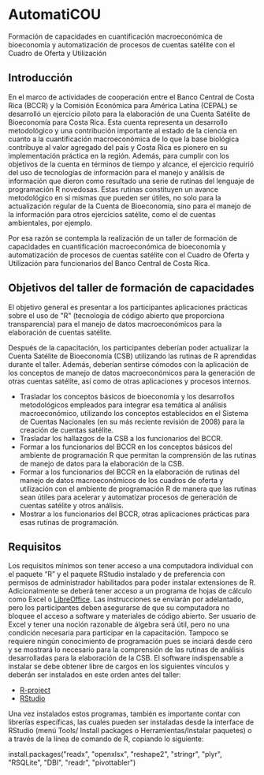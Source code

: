 # AutomatiCOU

Formación de capacidades en cuantificación macroeconómica de bioeconomía y automatización de procesos de cuentas satélite con el Cuadro de Oferta y Utilización

## Introducción

En el marco de actividades de cooperación entre el Banco Central de Costa Rica (BCCR) y la Comisión Económica para América Latina (CEPAL) se desarrolló un ejercicio piloto para la elaboración de una Cuenta Satélite de Bioeconomía para Costa Rica. Esta cuenta representa un desarrollo metodológico y una contribución importante al estado de la ciencia en cuanto a la cuantificación macroeconómica de lo que la base biológica contribuye al valor agregado del país y Costa Rica es pionero en su implementación práctica en la región. Además, para cumplir con los objetivos de la cuenta en términos de tiempo y alcance, el ejercicio requirió del uso de tecnologías de información para el manejo y análisis de información que dieron como resultado una serie de rutinas del lenguaje de programación R novedosas.  Estas rutinas constituyen un avance metodológico en sí mismas que pueden ser útiles, no solo para la actualización regular de la Cuenta de Bioeconomía, sino para el manejo de la información para otros ejercicios satélite, como el de cuentas ambientales, por ejemplo. 

Por esa razón se contempla la realización de un taller de formación de capacidades en cuantificación macroeconómica de bioeconomía y automatización de procesos de cuentas satélite con el Cuadro de Oferta y Utilización para funcionarios del Banco Central de Costa Rica.

## Objetivos del taller de formación de capacidades

El objetivo general es presentar a los participantes aplicaciones prácticas sobre el uso de "R" (tecnología de código abierto que proporciona transparencia) para el manejo de datos macroeconómicos para la elaboración de cuentas satélite.

Después de la capacitación, los participantes deberían poder actualizar la Cuenta Satélite de Bioeconomía (CSB) utilizando las rutinas de R aprendidas durante el taller. Además, deberían sentirse cómodos con la aplicación de los conceptos de manejo de datos macroeconómicos para la generación de otras cuentas satélite, así como de otras aplicaciones y procesos internos.

- Trasladar los conceptos básicos de bioeconomía y los desarrollos metodológicos empleados para integrar esa temática al análisis macroeconómico, utilizando los conceptos establecidos en el Sistema de Cuentas Nacionales (en su más reciente revisión de 2008) para la creación de cuentas satélite.
- Trasladar los hallazgos de la CSB a los funcionarios del BCCR.
- Formar a los funcionarios del BCCR en los conceptos básicos del ambiente de programación R que permitan la comprensión de las rutinas de manejo de datos para la elaboración de la CSB.
- Formar a los funcionarios del BCCR en la elaboración de rutinas del manejo de datos macroeconómicos de los cuadros de oferta y utilización con el ambiente de programación R de manera que las rutinas sean útiles para acelerar y automatizar procesos de generación de cuentas satélite y otros análisis.
- Mostrar a los funcionarios del BCCR, otras aplicaciones prácticas para esas rutinas de programación.

## Requisitos

Los requisitos mínimos son tener acceso a una computadora individual con el paquete “R” y el paquete RStudio instalado y de preferencia con permisos de administrador habilitados para poder instalar extensiones de R. Adicionalmente se deberá tener acceso a un programa de hojas de cálculo como Excel o [LibreOffice](https://www.libreoffice.org/download/download/). Las instrucciones se enviarán por adelantado, pero los participantes deben asegurarse de que su computadora no bloquee el acceso a software y materiales de código abierto. Ser usuario de Excel y tener una noción razonable de álgebra será útil, pero no una condición necesaria para participar en la capacitación. Tampoco se requiere ningún conocimiento de programación pues se inciará desde cero y se mostrará lo necesario para la comprensión de las rutinas de análisis desarrolladas para la elaboración de la CSB. El software indispensable a instalar se debe obtener libre de cargos en los siguientes vínculos y deberán ser instalados en este orden antes del taller:

- [R-project](https://cran.microsoft.com/) 
- [RStudio](https://www.rstudio.com/products/rstudio/)

Una vez instalados estos programas, también es importante contar con librerías específicas, las cuales pueden ser instaladas desde la interface de RStudio (menú Tools/ Install packages o Herramientas/Instalar paquetes) o a través de la línea de comando de R, copiando lo siguiente:


  install.packages("readx", "openxlsx", "reshape2", 
                   "stringr", "plyr", "RSQLite", 
                   "DBI", "readr", "pivottabler")
